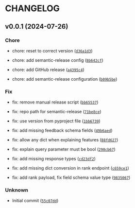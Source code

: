 # CHANGELOG

## v0.0.1 (2024-07-26)

### Chore

* chore: reset to correct version ([`d36a1d3`](https://github.com/eliias/metarank/commit/d36a1d30f4a8594d3a9764648f198a9f5ab06d08))

* chore: add semantic-release config ([`8b642cf`](https://github.com/eliias/metarank/commit/8b642cfa014659478cdd7de52bc1dc67a261830a))

* chore: add GitHub release ([`a4395c4`](https://github.com/eliias/metarank/commit/a4395c41b212511d160e193c39f3269075da25ad))

* chore: add semantic-release configuration ([`b09b5be`](https://github.com/eliias/metarank/commit/b09b5be24c400db7f0ca4a1f806b9a9913a7ac29))

### Fix

* fix: remove manual release script ([`bb65537`](https://github.com/eliias/metarank/commit/bb65537385d7cd9f52594185831908e30a915e70))

* fix: repo path for semantic-release ([`71be8ce`](https://github.com/eliias/metarank/commit/71be8cefb4a8f98daf61f22b2298e9c41d1b7857))

* fix: use version from pyproject file ([`1bb6739`](https://github.com/eliias/metarank/commit/1bb67394f381a7c1213540bbf34d65031028bf9c))

* fix: add missing feedback schema fields ([`49b6aed`](https://github.com/eliias/metarank/commit/49b6aedba79c8d5b7831a5e0ecc81574aab6832c))

* fix: allow any dict when explaining features ([`88fd627`](https://github.com/eliias/metarank/commit/88fd627a0a7e88b63594a79a564d45ae3c6b07fe))

* fix: explain query parameter must be bool ([`298cb67`](https://github.com/eliias/metarank/commit/298cb672567112a73d70bd91cd241e2d06164456))

* fix: add missing response types ([`cd23df2`](https://github.com/eliias/metarank/commit/cd23df28d27aa418ecd48f82715a1533b068df13))

* fix: add missing dict conversion in rank endpoint ([`c659ce1`](https://github.com/eliias/metarank/commit/c659ce1593ab107e8b03d65a082c8ccf13b56427))

* fix: add rank payload, fix field schema value type ([`9835067`](https://github.com/eliias/metarank/commit/98350677faa19198c96aa643a27199bb1d44b64a))

### Unknown

* Initial commit ([`55c07dd`](https://github.com/eliias/metarank/commit/55c07dd20b6dd6976872097d8073e93bb91526e7))
